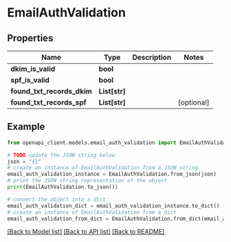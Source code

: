 # EmailAuthValidation


## Properties

Name | Type | Description | Notes
------------ | ------------- | ------------- | -------------
**dkim_is_valid** | **bool** |  | 
**spf_is_valid** | **bool** |  | 
**found_txt_records_dkim** | **List[str]** |  | 
**found_txt_records_spf** | **List[str]** |  | [optional] 

## Example

```python
from openapi_client.models.email_auth_validation import EmailAuthValidation

# TODO update the JSON string below
json = "{}"
# create an instance of EmailAuthValidation from a JSON string
email_auth_validation_instance = EmailAuthValidation.from_json(json)
# print the JSON string representation of the object
print(EmailAuthValidation.to_json())

# convert the object into a dict
email_auth_validation_dict = email_auth_validation_instance.to_dict()
# create an instance of EmailAuthValidation from a dict
email_auth_validation_from_dict = EmailAuthValidation.from_dict(email_auth_validation_dict)
```
[[Back to Model list]](../README.md#documentation-for-models) [[Back to API list]](../README.md#documentation-for-api-endpoints) [[Back to README]](../README.md)


